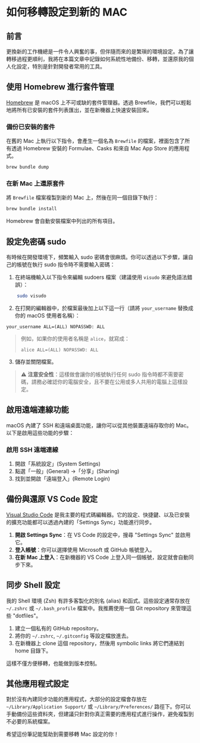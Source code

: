 # 如何移轉設定到新的 MAC


## 前言

更換新的工作機總是一件令人興奮的事，但伴隨而來的是繁瑣的環境設定。為了讓轉移過程更順利，我將在本篇文章中記錄如何系統性地備份、移轉，並還原我的個人化設定，特別是針對開發者常用的工具。

## 使用 Homebrew 進行套件管理

[Homebrew](https://brew.sh/) 是 macOS 上不可或缺的套件管理器。透過 Brewfile，我們可以輕鬆地將所有已安裝的套件列表匯出，並在新機器上快速安裝回來。

### 備份已安裝的套件

在舊的 Mac 上執行以下指令，會產生一個名為 `Brewfile` 的檔案，裡面包含了所有透過 Homebrew 安裝的 Formulae、Casks 和來自 Mac App Store 的應用程式。

```bash
brew bundle dump
```

### 在新 Mac 上還原套件

將 `Brewfile` 檔案複製到新的 Mac 上，然後在同一個目錄下執行：

```bash
brew bundle install
```

Homebrew 會自動安裝檔案中列出的所有項目。


## 設定免密碼 sudo

有時候在開發環境下，頻繁輸入 sudo 密碼會很麻煩。你可以透過以下步驟，讓自己的帳號在執行 sudo 指令時不需要輸入密碼：

1. 在終端機輸入以下指令來編輯 sudoers 檔案（建議使用 `visudo` 來避免語法錯誤）：

```bash
    sudo visudo
```

2. 在打開的編輯器中，於檔案最後加上以下這一行（請將 `your_username` 替換成你的 macOS 使用者名稱）：

```
your_username ALL=(ALL) NOPASSWD: ALL
```

> 例如，如果你的使用者名稱是 `alice`，就寫成：
> 
> ```
> alice ALL=(ALL) NOPASSWD: ALL
> ```

3. 儲存並關閉檔案。

> ⚠️ **注意安全性**：這樣做會讓你的帳號執行任何 sudo 指令時都不需要密碼，請務必確認你的電腦安全，且不要在公用或多人共用的電腦上這樣設定。

## 啟用遠端連線功能

macOS 內建了 SSH 和遠端桌面功能，讓你可以從其他裝置遠端存取你的 Mac。以下是啟用這些功能的步驟：

### 啟用 SSH 遠端連線

1. 開啟「系統設定」(System Settings)
2. 點選「一般」(General) →「分享」(Sharing)
3. 找到並開啟「遠端登入」(Remote Login)

## 備份與還原 VS Code 設定

[Visual Studio Code](https://code.visualstudio.com/) 是我主要的程式碼編輯器。它的設定、快捷鍵、以及已安裝的擴充功能都可以透過內建的「Settings Sync」功能進行同步。

1. **開啟 Settings Sync**：在 VS Code 的設定中，搜尋 "Settings Sync" 並啟用它。
2. **登入帳號**：你可以選擇使用 Microsoft 或 GitHub 帳號登入。
3. **在新 Mac 上登入**：在新機器的 VS Code 上登入同一個帳號，設定就會自動同步下來。

## 同步 Shell 設定

我的 Shell 環境 (Zsh) 有許多客製化的別名 (alias) 和函式。這些設定通常存放在 `~/.zshrc` 或 `~/.bash_profile` 檔案中。我推薦使用一個 Git repository 來管理這些 "dotfiles"。

1. 建立一個私有的 GitHub repository。
2. 將你的 `~/.zshrc`, `~/.gitconfig` 等設定檔放進去。
3. 在新機器上 clone 這個 repository，然後用 symbolic links 將它們連結到 home 目錄下。

這樣不僅方便移轉，也能做到版本控制。

## 其他應用程式設定

對於沒有內建同步功能的應用程式，大部分的設定檔會存放在 `~/Library/Application Support/` 或 `~/Library/Preferences/` 路徑下。你可以手動備份這些資料夾，但建議只針對你真正需要的應用程式進行操作，避免複製到不必要的系統檔案。

希望這份筆記能幫助到需要移轉 Mac 設定的你！

